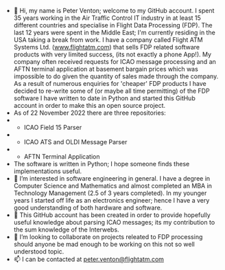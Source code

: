- 👋 Hi, my name is Peter Venton; welcome to my GitHub account. I spent 35 years working in the Air Traffic Control IT industry in at least 15 different countries and specialise in Flight Data Processing (FDP). The last 12 years were spent in the Middle East; I'm currently residing in the USA taking a break from work. I have a company called Flight ATM Systems Ltd. (www.flightatm.com) that sells FDP related software products with very limited success, (its not exactly a phone App!). My company often received requests for ICAO message processing and an AFTN terminal application at basement bargain prices which was impossible to do given the quantity of sales made through the company. As a result of numerous enquiries for 'cheaper' FDP products I have decided to re-write some of (or maybe all time permitting) of the FDP software I have written to date in Python and started this GitHub account in order to make this an open source project.
- As of 22 November 2022 there are three repositories:
- - ICAO Field 15 Parser
- - ICAO ATS and OLDI Message Parser
- - AFTN Terminal Application
- The software is written in Python; I hope someone finds these implementations useful.
- 👀 I’m interested in software engineering in general. I have a degree in Computer Science and Mathematics and almost completed an MBA in Technology Management (2.5 of 3 years completed). In my younger years I started off life as an electronics engineer; hence I have a very good understanding of both hardware and software.
- 🌱 This GitHub account has been created in order to provide hopefully useful knowledge about parsing ICAO messages; its my contribution to the sum knowledge of the Interwebs.
- 💞️ I’m looking to collaborate on projects releated to FDP processing should anyone be mad enough to be working on this not so well understood topic.
- 📫 I can be contacted at peter.venton@flightatm.com

<!---
pventon/pventon is a ✨ special ✨ repository because its `README.md` (this file) appears on your GitHub profile.
You can click the Preview link to take a look at your changes.
--->

